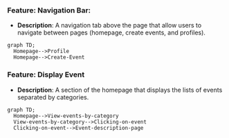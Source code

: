 ### Feature: Navigation Bar:
- **Description**: A navigation tab above the page that allow users to navigate between pages (homepage, create events, and profiles).

```mermaid
graph TD;
  Homepage-->Profile
  Homepage-->Create-Event
```

### Feature: Display Event
- **Description**: A section of the homepage that displays the lists of events separated by categories.

```mermaid
graph TD;
  Homepage-->View-events-by-category
  View-events-by-category-->Clicking-on-event
  Clicking-on-event-->Event-description-page
```
